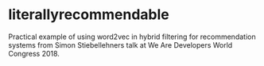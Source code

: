 # literallyrecommendable
Practical example of using word2vec in hybrid filtering for recommendation systems from Simon Stiebellehners talk at We Are Developers World Congress 2018.
